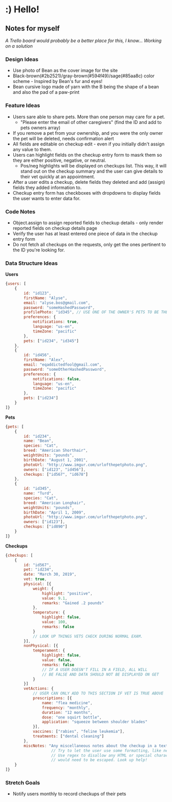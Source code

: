 # :) Hello!

## Notes for myself

*A Trello board would probably be a better place for this, I know... Working on a solution*

### Design Ideas
* Use photo of Bean as the cover image for the site
* Black-brown(#2b2521)/gray-brown(#594f49)/sage(#85aa8c) color scheme - Inspired by Bean's fur and eyes!
* Bean cursive logo made of yarn with the B being the shape of a bean and also the pad of a paw-print

### Feature Ideas
* Users sare able to share pets. More than one person may care for a pet.
	* "Please enter the email of other caregivers" (find the ID and add to pets owners array)
* If you remove a pet from your ownership, and you were the only owner the pet will be deleted, needs confirmation alert
* All fields are editable on checkup edit - even if you initially didn't assign any value to them.
* Users can highlight fields on the checkup entry form to masrk them so they are either positive, negative, or neutral.
	* Pos/neg highlights will be displayed on checkups list. This way, it will stand out on the checkup summary and the user can give details to their vet quickly at an appointment.
* After a user edits a checkup, delete fields they deleted and add (assign) fields they added information to.
* Checkup entry form has checkboxes with dropdowns to display fields the user wants to enter data for.


### Code Notes
* Object.assign to assign reported fields to checkup details - only render reported fields on checkup details page
* Verify the user has at least entered one piece of data in the checkup entry form
* Do not fetch all checkups on the requests, only get the ones pertinent to the ID you're looking for.

### Data Structure Ideas

**Users**
```js
{users: [
	{
		id: "id123",
		firstName: "Alyse",
		email: "alyse.bos@gmail.com",
		password: "someHashedPassword",
		profilePhoto: "id345", // USE ONE OF THE OWNER'S PETS TO BE THEIR PROFILE PHOTO
		preferences: {
			notifications: true,
			language: "us-en",
			timeZone: "pacific"
		},
		pets: ["id234", "id345"]
	},
	{
		id: "id456",
		firstName: "Alex",
		email: "eqaddictedfool@gmail.com",
		password: "someOtherHashedPassword",
		preferences: {
			notifications: false,
			language: "us-en",
			timeZone: "pacific"
		},
		pets: ["id234"]
	}
]}
```

**Pets**
```js
{pets: [
	{
		id: "id234",
		name: "Bean",
		species: "Cat",
		breed: "American Shorthair",
		weightUnits: "pounds",
		birthDate: "August 1, 2001",
		photoUrl: "http://www.imgur.com/urlofthepetphoto.png",
		owners: ["id123", "id456"],
		checkups: ["id567", "id678"]
	},
	{
		id: "id345",
		name: "Turd",
		species: "Cat",
		breed: "American Longhair",
		weightUnits: "pounds",
		birthDate: "April 1, 2009",
		photoUrl: "http://www.imgur.com/urlofthepetphoto.png",
		owners: ["id123"],
		checkups: ["id890"]
	}
]}
```

**Checkups**
```js
{checkups: [
	{
		id: "id567",
		pet: "id234",
		date: "March 30, 2019",
		vet: true,
		physical: [{
			weight: {
				highlight: "positive",
				value: 9.1,
				remarks: "Gained .2 pounds"
			},
			temperature: {
				highlight: false,
				value: 100,
				remarks: false
			}
			// LOOK UP THINGS VETS CHECK DURING NORMAL EXAM.
		}],
		nonPhysical: [{
			temperament: {
				highlight: false,
				value: false,
				remarks: false
				// IF A USER DOESN'T FILL IN A FIELD, ALL WILL
				// BE FALSE AND DATA SHOULD NOT BE DISPLAYED ON GET
			}
		}]
		vetActions: {
			// USER CAN ONLY ADD TO THIS SECTION IF VET IS TRUE ABOVE
			prescriptions: [{
				name: "flea medicine",
				frequency: "monthly",
				duration: "12 months",
				dose: "one squirt bottle",
				application: "squeeze between shoulder blades"
			}],
			vaccines: ["rabies", "feline leukemia"],
			treatments: ["dental cleaning"]
		},
		miscNotes: "Any miscellaneous notes about the checkup in a text box."
					// Try to let the user use some formatting, like new lines.
					// Use regex to disallow any HTML or special characters which
					// would need to be escaped. Look up help!
	}
]}
```

### Stretch Goals
* Notify users monthly to record checkups of their pets